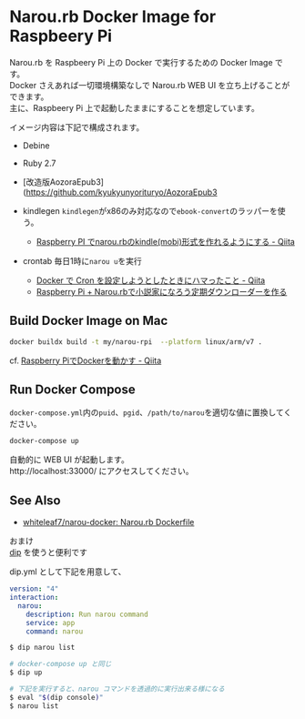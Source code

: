 # Narou.rb Docker Image for Raspbeery Pi

Narou.rb を Raspbeery Pi 上の Docker で実行するための Docker Image です。<br>
Docker さえあれば一切環境構築なしで Narou.rb WEB UI を立ち上げることができます。<br>
主に、Raspbeery Pi 上で起動したままにすることを想定しています。

イメージ内容は下記で構成されます。

- Debine
- Ruby 2.7
- [改造版AozoraEpub3](https://github.com/kyukyunyorituryo/AozoraEpub3
- kindlegen
  `kindlegen`がx86のみ対応なので`ebook-convert`のラッパーを使う。<br>
  - [Raspberry PI でnarou.rbのkindle(mobi)形式を作れるようにする - Qiita](https://qiita.com/hirohiro77/items/13ef7354042967e352c4)

- crontab 毎日1時に`narou u`を実行
  - [Docker で Cron を設定しようとしたときにハマったこと - Qiita](https://qiita.com/yokra9/items/f527a7892434d2464886)
  - [Raspberry Pi + Narou.rbで小説家になろう定期ダウンローダーを作る](https://boxes-stacked.blogspot.com/2016/04/raspberry-pi-narourb.html)


## Build Docker Image on Mac

```sh
docker buildx build -t my/narou-rpi  --platform linux/arm/v7 .
```

cf. [Raspberry PiでDockerを動かす - Qiita](https://qiita.com/koduki/items/0ed303dac5d32646194f)

## Run Docker Compose
`docker-compose.yml`内の`puid`、`pgid`、`/path/to/narou`を適切な値に置換してください。

```sh
docker-compose up
```

自動的に WEB UI が起動します。<br>
http://localhost:33000/ にアクセスしてください。

## See Also
- [whiteleaf7/narou-docker: Narou.rb Dockerfile](https://github.com/whiteleaf7/narou-docker)

おまけ<br>
[dip](https://github.com/bibendi/dip) を使うと便利です

dip.yml として下記を用意して、
```yml
version: "4"
interaction:
  narou:
    description: Run narou command
    service: app
    command: narou
```

```sh
$ dip narou list

# docker-compose up と同じ
$ dip up

# 下記を実行すると、narou コマンドを透過的に実行出来る様になる
$ eval "$(dip console)"
$ narou list
```

